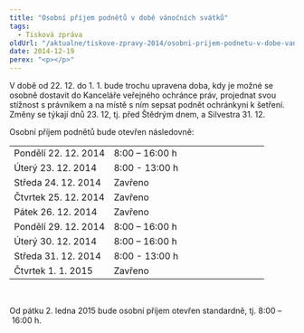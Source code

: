 ```yaml
---
title: "Osobní příjem podnětů v době vánočních svátků"
tags:
  - Tisková zpráva
oldUrl: "/aktualne/tiskove-zpravy-2014/osobni-prijem-podnetu-v-dobe-vanocnich-svatku-1"
date: 2014-12-19
perex: "<p></p>"
---
```


<!-- imported from the old website -->

<p>V době od 22. 12. do 1. 1. bude trochu upravena doba, kdy je možné se osobně dostavit do Kanceláře veřejného ochránce práv, projednat svou stížnost s právníkem a na místě s ním sepsat podnět ochránkyni k šetření. Změny se týkají dnů 23. 12, tj. před Štědrým dnem, a Silvestra 31. 12.</p><p>Osobní příjem podnětů bude otevřen následovně:</p><table summary="" cellpadding="0" cellspacing="0" rules="none" style="BORDER-TOP: 0px; BORDER-RIGHT: 0px; BORDER-BOTTOM: 0px; BORDER-LEFT: 0px" class="obecna_varianata2 obecna"><tbody><tr><td>Pondělí 22. 12. 2014</td><td>8:00 – 16:00 h                                   </td></tr><tr><td>Úterý 23. 12. 2014</td><td>8:00 - 13:00 h</td></tr><tr><td>Středa 24. 12. 2014</td><td>Zavřeno</td></tr><tr><td>Čtvrtek 25. 12. 2014</td><td>Zavřeno</td></tr><tr><td>Pátek 26. 12. 2014</td><td>Zavřeno</td></tr><tr><td>Pondělí 29. 12. 2014</td><td>8:00 – 16:00 h</td></tr><tr><td>Úterý 30. 12. 2014</td><td>8:00 – 16:00 h</td></tr><tr><td>Středa 31. 12. 2014</td><td>8:00 - 13:00 h</td></tr><tr><td rowspan="1">Čtvrtek 1. 1. 2015</td><td rowspan="1">Zavřeno</td></tr></tbody></table><p>       </p><p>Od pátku 2. ledna 2015 bude osobní příjem otevřen standardně, tj. 8:00 – 16:00 h.</p>
